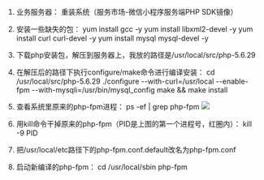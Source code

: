 1. 业务服务器：
重装系统（服务市场-微信小程序服务端PHP SDK镜像）

2. 安装一些缺失的包：
yum install gcc -y
yum install libxml2-devel -y
yum install curl curl-devel -y
yum install mysql mysql-devel -y

3. 下载php安装包，解压到服务器上，我放的路径是/usr/local/src/php-5.6.29

4. 在解压后的路径下执行configure/make命令进行编译安装：
cd /usr/local/src/php-5.6.29
./configure --with-curl=/usr/local --enable-fpm --with-mysqli=/usr/bin/mysql_config
make && make install

5. 查看系统里原来的php-fpm进程：
ps -ef | grep php-fpm
 ![](https://mc.qcloudimg.com/static/img/7b7361ee7927e2bf5d3d0eec448e174a/image.png)

6. 用kill命令干掉原来的php-fpm（PID是上图的第一个进程号，红圈内）：
kill -9 PID

7. 把/usr/local/etc路径下的php-fpm.conf.default改名为php-fpm.conf

8. 启动新编译的php-fpm：
	cd /usr/local/sbin
	php-fpm

